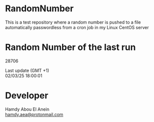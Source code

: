 # RandomNumber    
This is a test repository where a random number is pushed to a file automatically passwordless from a cron job in my Linux CentOS server    
# Random Number of the last run   
28706
      
Last update (GMT +1)    
02/03/25 18:00:01
# Developer    
Hamdy Abou El Anein   
hamdy.aea@protonmail.com

